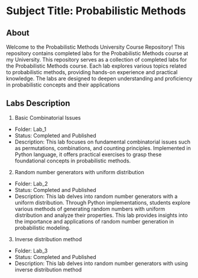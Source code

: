 # Subject Title: Probabilistic Methods

## About

Welcome to the Probabilistic Methods University Course Repository!
This repository contains completed labs for the Probabilistic Methods course at my University. This repository serves as a collection of completed labs for the Probabilistic Methods course. Each lab explores various topics related to probabilistic methods, providing hands-on experience and practical knowledge. The labs are designed to deepen understanding and proficiency in probabilistic concepts and their applications

## Labs Description
1. Basic Combinatorial Issues
  - Folder: Lab_1
  - Status: Completed and Published
  - Description: This lab focuses on fundamental combinatorial issues such as permutations, combinations, and counting principles. Implemented in Python language, it offers practical exercises to grasp these foundational concepts in probabilistic methods.
2. Random number generators with uniform distribution 
  - Folder: Lab_2
  - Status: Completed and Published
  - Description: This lab delves into random number generators with a uniform distribution. Through Python implementations, students explore various methods of generating random numbers with uniform distribution and analyze their properties. This lab provides insights into the importance and applications of random number generation in probabilistic modeling.
3. Inverse distribution method
  - Folder: Lab_3
  - Status: Completed and Published
  - Description:  This lab delves into random number generators with using inverse distribution method


